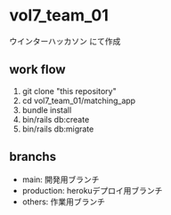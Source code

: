 # vol7_team_01
ウインターハッカソン にて作成

## work flow
1. git clone "this repository"
2. cd vol7_team_01/matching_app
3. bundle install
4. bin/rails db:create
5. bin/rails db:migrate

## branchs
- main: 開発用ブランチ
- production: herokuデプロイ用ブランチ
- others: 作業用ブランチ
